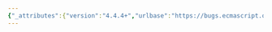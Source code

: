 ```yaml
---
{"_attributes":{"version":"4.4.4+","urlbase":"https://bugs.ecmascript.org/","maintainer":"dherman@mozilla.com"},"bug":{"bug_id":1046,"creation_ts":"2012-11-25 15:55:00 -0800","short_desc":"8.*: \"[[SetP]\"","delta_ts":"2012-12-21 18:08:34 -0800","product":"Draft for 6th Edition","component":"editorial issue","version":"Rev 12: November 22, 2012 Draft","rep_platform":"All","op_sys":"All","bug_status":"RESOLVED","resolution":"FIXED","priority":"Normal","bug_severity":"minor","everconfirmed":true,"reporter":{"uid":"jmdyck","name":"Michael Dyck"},"assigned_to":{"uid":"allen","name":"Allen Wirfs-Brock"},"long_desc":[{"commentid":2800,"comment_count":0,"who":{"uid":"jmdyck","name":"Michael Dyck"},"bug_when":"2012-11-25 15:55:48 -0800","thetext":"Change \"[[SetP]\" to \"[[SetP]]\" ...\n\nin the titles of sections\n    8.3.8\n    8.4.2.1\n    8.4.4.8\n    8.5.8\n\nand in the Note at the end of 8.5.8."},{"commentid":2822,"comment_count":1,"who":{"uid":"allen","name":"Allen Wirfs-Brock"},"bug_when":"2012-11-26 09:40:05 -0800","thetext":"corrected in rev 13 editor's draft"}]}}
---
```

